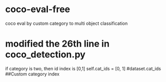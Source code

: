 # coco-eval-free
coco eval by custom category to multi object classification
# modified the 26th line in coco_detection.py
if category is two, then id index is [0,1]
self.cat_ids = [0, 1] #dataset.cat_ids ##Custom category index
